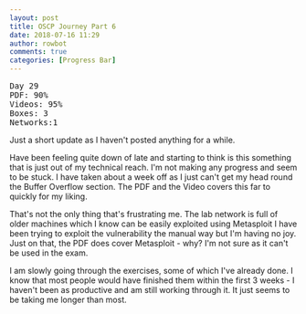 ```yaml
---
layout: post
title: OSCP Journey Part 6
date: 2018-07-16 11:29
author: rowbot
comments: true
categories: [Progress Bar]
---
```

<pre class="hljs css"><span class="hljs-selector-tag">Day</span> 29
<span class="hljs-selector-tag">PDF</span>: 90%
<span class="hljs-selector-tag">Videos</span>: 95%
<span class="hljs-selector-tag">Boxes</span>: 3
<span class="hljs-selector-tag">Networks</span><span class="hljs-selector-pseudo">:1</span></pre>
Just a short update as I haven't posted anything for a while.

Have been feeling quite down of late and starting to think is this something that is just out of my technical reach. I'm not making any progress and seem to be stuck. I have taken about a week off as I just can't get my head round the Buffer Overflow section. The PDF and the Video covers this far to quickly for my liking.

That's not the only thing that's frustrating me. The lab network is full of older machines which I know can be easily exploited using Metasploit I have been trying to exploit the vulnerability the manual way but I'm having no joy. Just on that, the PDF does cover Metasploit - why? I'm not sure as it can't be used in the exam.

I am slowly going through the exercises, some of which I've already done. I know that most people would have finished them within the first 3 weeks - I haven't been as productive and am still working through it. It just seems to be taking me longer than most.
